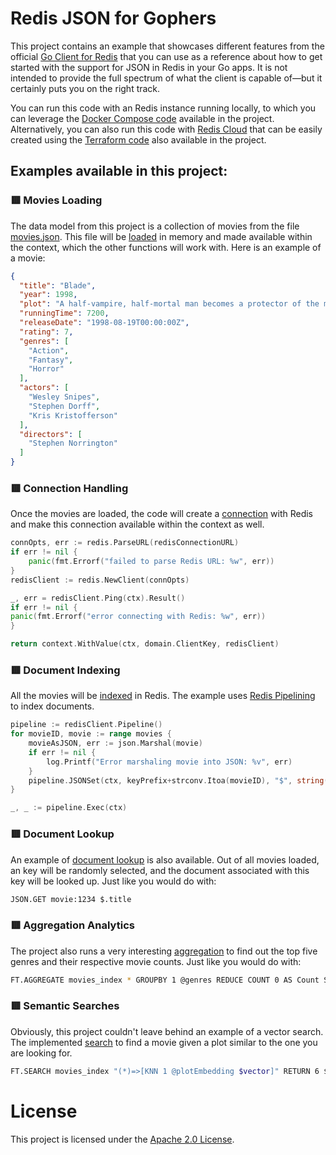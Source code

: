 # Redis JSON for Gophers

This project contains an example that showcases different features from the official [Go Client for Redis](https://github.com/redis/go-redis) that you can use as a reference about how to get started with the support for JSON in Redis in your Go apps. It is not intended to provide the full spectrum of what the client is capable of—but it certainly puts you on the right track.

You can run this code with an Redis instance running locally, to which you can leverage the [Docker Compose code](./docker-compose.yml) available in the project. Alternatively, you can also run this code with [Redis Cloud](https://redis.io/cloud/) that can be easily created using the [Terraform code](./redis-cloud.tf) also available in the project.

## Examples available in this project:

### 🟥 Movies Loading

The data model from this project is a collection of movies from the file [movies.json](./movies.json). This file will be [loaded](logic/movies.go) in memory and made available within the context, which the other functions will work with. Here is an example of a movie:

```json
{
  "title": "Blade",
  "year": 1998,
  "plot": "A half-vampire, half-mortal man becomes a protector of the mortal race, while slaying evil vampires.",
  "runningTime": 7200,
  "releaseDate": "1998-08-19T00:00:00Z",
  "rating": 7,
  "genres": [
    "Action",
    "Fantasy",
    "Horror"
  ],
  "actors": [
    "Wesley Snipes",
    "Stephen Dorff",
    "Kris Kristofferson"
  ],
  "directors": [
    "Stephen Norrington"
  ]
}
```

### 🟥 Connection Handling

Once the movies are loaded, the code will create a [connection](logic/connect.go) with Redis and make this connection available within the context as well.

```go
connOpts, err := redis.ParseURL(redisConnectionURL)
if err != nil {
    panic(fmt.Errorf("failed to parse Redis URL: %w", err))
}
redisClient := redis.NewClient(connOpts)

_, err = redisClient.Ping(ctx).Result()
if err != nil {
panic(fmt.Errorf("error connecting with Redis: %w", err))
}

return context.WithValue(ctx, domain.ClientKey, redisClient)
```

### 🟥 Document Indexing

All the movies will be [indexed](logic/index.go) in Redis. The example uses [Redis Pipelining](https://redis.io/docs/latest/develop/use/pipelining/) to index documents.

```go
pipeline := redisClient.Pipeline()
for movieID, movie := range movies {
    movieAsJSON, err := json.Marshal(movie)
    if err != nil {
        log.Printf("Error marshaling movie into JSON: %v", err)
    }
    pipeline.JSONSet(ctx, keyPrefix+strconv.Itoa(movieID), "$", string(movieAsJSON))
}

_, _ := pipeline.Exec(ctx)
```

### 🟥 Document Lookup

An example of [document lookup](logic/lookup.go) is also available. Out of all movies loaded, an key will be randomly selected, and the document associated with this key will be looked up. Just like you would do with:

```bash
JSON.GET movie:1234 $.title
```

### 🟥 Aggregation Analytics

The project also runs a very interesting [aggregation](logic/aggreg.go) to find out the top five genres and their respective movie counts. Just like you would do with:

```bash
FT.AGGREGATE movies_index * GROUPBY 1 @genres REDUCE COUNT 0 AS Count SORTBY 2 @Count DESC MAX 5
```

### 🟥 Semantic Searches

Obviously, this project couldn't leave behind an example of a vector search. The implemented [search](logic/search.go) to find a movie given a plot similar to the one you are looking for. 

```bash
FT.SEARCH movies_index "(*)=>[KNN 1 @plotEmbedding $vector]" RETURN 6 $.title AS title $.plot AS plot PARAMS 2 vector "<QUERY_PARAM_EMBEDDING>" DIALECT 2
```

# License

This project is licensed under the [Apache 2.0 License](./LICENSE).
